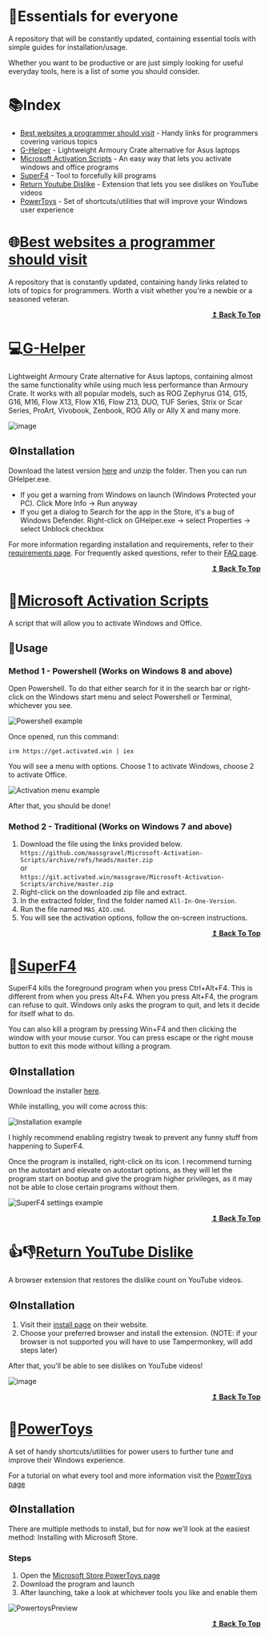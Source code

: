 # 🚀Essentials for everyone 
A repository that will be constantly updated, containing essential tools with simple guides for installation/usage.

Whether you want to be productive or are just simply looking for useful everyday tools, here is a list of some you should consider.

# 📚Index 
<ul>
  <li><a href="#best-websites-a-programmer-should-visit">Best websites a programmer should visit</a> - Handy links for programmers covering various topics </li>
  <li><a href="#g-helper">G-Helper</a> - Lightweight Armoury Crate alternative for Asus laptops </li>
  <li><a href="#microsoft-activation-scripts">Microsoft Activation Scripts</a> - An easy way that lets you activate windows and office programs </li>
  <li><a href="#superf4">SuperF4</a> - Tool to forcefully kill programs </li>
  <li><a href="#return-youtube-dislike">Return Youtube Dislike</a> - Extension that lets you see dislikes on YouTube videos </li>
  <li><a href="#powertoys">PowerToys</a> - Set of shortcuts/utilities that will improve your Windows user experience </li>

</ul>

# 🌐[Best websites a programmer should visit](https://github.com/sdmg15/Best-websites-a-programmer-should-visit)
A repository that is constantly updated, containing handy links related to lots of topics for programmers. Worth a visit whether you're a newbie or a seasoned veteran.

<div align="right">
  <b><a href="#index">↥ Back To Top</a></b>
</div>

# 💻[G-Helper](https://github.com/seerge/g-helper)
Lightweight Armoury Crate alternative for Asus laptops, containing almost the same functionality while using much less performance than Armoury Crate.
It works with all popular models, such as ROG Zephyrus G14, G15, G16, M16, Flow X13, Flow X16, Flow Z13, DUO, TUF Series, Strix or Scar Series, ProArt, Vivobook, Zenbook, ROG Ally or Ally X and many more.

![image](https://github.com/user-attachments/assets/ed72c6b3-bd9f-4553-8e2d-caef9be6a788)

## ⚙️Installation
Download the latest version [here](https://github.com/seerge/g-helper/releases/latest/download/GHelper.zip) and unzip the folder. Then you can run GHelper.exe.

<ul>
  <li>If you get a warning from Windows on launch (Windows Protected your PC). Click More Info -> Run anyway</li>
  <li>If you get a dialog to Search for the app in the Store, it's a bug of Windows Defender. Right-click on GHelper.exe -> select Properties -> select Unblock checkbox</li>
</ul>

For more information regarding installation and requirements, refer to their [requirements page](https://github.com/seerge/g-helper/wiki/Requirements).
For frequently asked questions, refer to their [FAQ page](https://github.com/seerge/g-helper/wiki/FAQ).

<div align="right">
  <b><a href="#index">↥ Back To Top</a></b>
</div>

# 🔑[Microsoft Activation Scripts](https://github.com/massgravel/Microsoft-Activation-Scripts)
A script that will allow you to activate Windows and Office.

## 📝Usage 
### Method 1 - Powershell (Works on Windows 8 and above)
Open Powershell. To do that either search for it in the search bar or right-click on the Windows start menu and select Powershell or Terminal, whichever you see.

![Powershell example](https://github.com/user-attachments/assets/78dca937-95e5-4a47-899a-9fc81240712a)

Once opened, run this command:
```
irm https://get.activated.win | iex
```
You will see a menu with options. Choose 1 to activate Windows, choose 2 to activate Office.

![Activation menu example](https://github.com/user-attachments/assets/eca53c32-0002-4382-b9fe-99ee899724d6)

After that, you should be done!

### Method 2 - Traditional (Works on Windows 7 and above)

1. Download the file using the links provided below.  
`https://github.com/massgravel/Microsoft-Activation-Scripts/archive/refs/heads/master.zip`  
or  
`https://git.activated.win/massgrave/Microsoft-Activation-Scripts/archive/master.zip`
2. Right-click on the downloaded zip file and extract.
3. In the extracted folder, find the folder named `All-In-One-Version`.
4. Run the file named `MAS_AIO.cmd`.
5. You will see the activation options, follow the on-screen instructions.

<div align="right">
  <b><a href="#index">↥ Back To Top</a></b>
</div>

# 🛑[SuperF4](https://stefansundin.github.io/superf4/)
SuperF4 kills the foreground program when you press Ctrl+Alt+F4. This is different from when you press Alt+F4. When you press Alt+F4, the program can refuse to quit. Windows only asks the program to quit, and lets it decide for itself what to do.

You can also kill a program by pressing Win+F4 and then clicking the window with your mouse cursor. You can press escape or the right mouse button to exit this mode without killing a program.

## ⚙️Installation 
Download the installer [here](https://github.com/stefansundin/superf4/releases/download/v1.4/SuperF4-1.4.exe).

While installing, you will come across this:

![Installation example](https://github.com/user-attachments/assets/8cabc930-2280-4116-880b-f346139a1e8a)

I highly recommend enabling registry tweak to prevent any funny stuff from happening to SuperF4.

Once the program is installed, right-click on its icon. I recommend turning on the autostart and elevate on autostart options, as they will let the program start on bootup and give the program higher privileges, as it may not be able to close certain programs without them.

![SuperF4 settings example](https://github.com/user-attachments/assets/ccd4a109-9e97-408f-8bf5-3a57c2434e9b)

<div align="right">
  <b><a href="#index">↥ Back To Top</a></b>
</div>

# 👍👎[Return YouTube Dislike](https://returnyoutubedislike.com/)
A browser extension that restores the dislike count on YouTube videos.

## ⚙️Installation
1. Visit their [install page](https://returnyoutubedislike.com/install) on their website.
2. Choose your preferred browser and install the extension. (NOTE: if your browser is not supported you will have to use Tampermonkey, will add steps later)

After that, you'll be able to see dislikes on YouTube videos!

![image](https://github.com/user-attachments/assets/e5ac4682-d83f-4934-9a43-a8e79e3b1a1f)


<div align="right">
  <b><a href="#index">↥ Back To Top</a></b>
</div>

# 🎁[PowerToys](https://learn.microsoft.com/en-us/windows/powertoys/)
A set of handy shortcuts/utilities for power users to further tune and improve their Windows experience.

For a tutorial on what every tool and more information visit the [PowerToys page](https://learn.microsoft.com/en-us/windows/powertoys/)

## ⚙️Installation
There are multiple methods to install, but for now we'll look at the easiest method: Installing with Microsoft Store.

### Steps
1. Open the [Microsoft Store PowerToys page](https://apps.microsoft.com/detail/xp89dcgq3k6vld)
2. Download the program and launch
3. After launching, take a look at whichever tools you like and enable them

![PowertoysPreview](https://github.com/user-attachments/assets/de5482c3-aec9-400c-8495-95fc7cded98f)

<div align="right">
  <b><a href="#index">↥ Back To Top</a></b>
</div>
